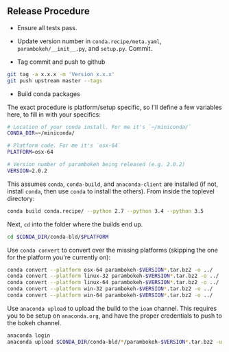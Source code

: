 ## Release Procedure

- Ensure all tests pass.

- Update version number in `conda.recipe/meta.yaml`, `parambokeh/__init__.py`,
  and `setup.py`. Commit.

- Tag commit and push to github

```bash
git tag -a x.x.x -m 'Version x.x.x'
git push upstream master --tags
```

- Build conda packages

The exact procedure is platform/setup specific, so I'll define a few variables
here, to fill in with your specifics:

```bash
# Location of your conda install. For me it's `~/miniconda/`
CONDA_DIR=~/miniconda/

# Platform code. For me it's `osx-64`
PLATFORM=osx-64

# Version number of parambokeh being released (e.g. 2.0.2)
VERSION=2.0.2
```

This assumes `conda`, `conda-build`, and `anaconda-client` are installed (if
not, install `conda`, then use `conda` to install the others). From inside the
toplevel directory:

```bash
conda build conda.recipe/ --python 2.7 --python 3.4 --python 3.5
```

Next, `cd` into the folder where the builds end up.

```bash
cd $CONDA_DIR/conda-bld/$PLATFORM
```

Use `conda convert` to convert over the missing platforms (skipping the one for
the platform you're currently on):

```bash
conda convert --platform osx-64 parambokeh-$VERSION*.tar.bz2 -o ../
conda convert --platform linux-32 parambokeh-$VERSION*.tar.bz2 -o ../
conda convert --platform linux-64 parambokeh-$VERSION*.tar.bz2 -o ../
conda convert --platform win-32 parambokeh-$VERSION*.tar.bz2 -o ../
conda convert --platform win-64 parambokeh-$VERSION*.tar.bz2 -o ../
```

Use `anaconda upload` to upload the build to the `ioam` channel. This requires
you to be setup on `anaconda.org`, and have the proper credentials to push to
the bokeh channel.

```bash
anaconda login
anaconda upload $CONDA_DIR/conda-bld/*/parambokeh-$VERSION*.tar.bz2 -u ioam
```
